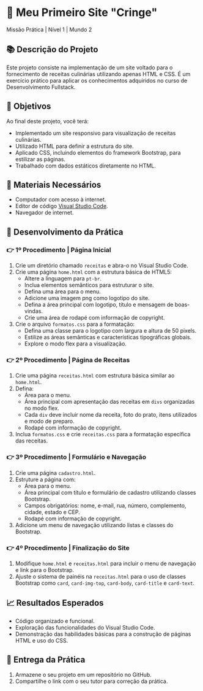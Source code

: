 # 🍲 Meu Primeiro Site "Cringe"

Missão Prática | Nível 1 | Mundo 2

## 📚 Descrição do Projeto

Este projeto consiste na implementação de um site voltado para o fornecimento de receitas culinárias utilizando apenas HTML e CSS. É um exercício prático para aplicar os conhecimentos adquiridos no curso de Desenvolvimento Fullstack.

## 🎯 Objetivos

Ao final deste projeto, você terá:

- Implementado um site responsivo para visualização de receitas culinárias.
- Utilizado HTML para definir a estrutura do site.
- Aplicado CSS, incluindo elementos do framework Bootstrap, para estilizar as páginas.
- Trabalhado com dados estáticos diretamente no HTML.

## 🔧 Materiais Necessários

- Computador com acesso à internet.
- Editor de código [Visual Studio Code](https://code.visualstudio.com/).
- Navegador de internet.

## 🚀 Desenvolvimento da Prática

### 👉 1º Procedimento | Página Inicial

1. Crie um diretório chamado `receitas` e abra-o no Visual Studio Code.
2. Crie uma página `home.html` com a estrutura básica de HTML5:
    - Altere a linguagem para `pt-br`.
    - Inclua elementos semânticos para estruturar o site.
    - Defina uma área para o menu.
    - Adicione uma imagem png como logotipo do site.
    - Defina a área principal com logotipo, título e mensagem de boas-vindas.
    - Crie uma área de rodapé com informação de copyright.
3. Crie o arquivo `formatos.css` para a formatação:
    - Defina uma classe para o logotipo com largura e altura de 50 pixels.
    - Estilize as áreas semânticas e características tipográficas globais.
    - Explore o modo flex para a visualização.

### 👉 2º Procedimento | Página de Receitas

1. Crie uma página `receitas.html` com estrutura básica similar ao `home.html`.
2. Defina:
    - Área para o menu.
    - Área principal com apresentação das receitas em `divs` organizadas no modo flex.
    - Cada `div` deve incluir nome da receita, foto do prato, itens utilizados e modo de preparo.
    - Rodapé com informação de copyright.
3. Inclua `formatos.css` e crie `receitas.css` para a formatação específica das receitas.

### 👉 3º Procedimento | Formulário e Navegação

1. Crie uma página `cadastro.html`.
2. Estruture a página com:
    - Área para o menu.
    - Área principal com título e formulário de cadastro utilizando classes Bootstrap.
    - Campos obrigatórios: nome, e-mail, rua, número, complemento, cidade, estado e CEP.
    - Rodapé com informação de copyright.
3. Adicione um menu de navegação utilizando listas e classes do Bootstrap.

### 👉 4º Procedimento | Finalização do Site

1. Modifique `home.html` e `receitas.html` para incluir o menu de navegação e link para o Bootstrap.
2. Ajuste o sistema de painéis na `receitas.html` para o uso de classes Bootstrap como `card`, `card-img-top`, `card-body`, `card-title` e `card-text`.

## 📈 Resultados Esperados

- Código organizado e funcional.
- Exploração das funcionalidades do Visual Studio Code.
- Demonstração das habilidades básicas para a construção de páginas HTML e uso do CSS.

## 📝 Entrega da Prática

1. Armazene o seu projeto em um repositório no GitHub.
2. Compartilhe o link com o seu tutor para correção da prática.
